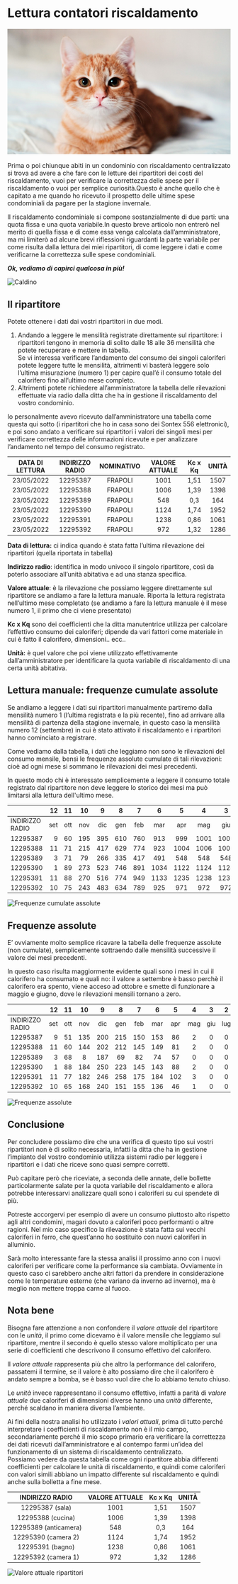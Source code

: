 # Lettura contatori riscaldamento
![Meow](cat.jpg)

Prima o poi chiunque abiti in un condominio con riscaldamento centralizzato si trova ad avere a che fare con le letture dei ripartitori dei costi del riscaldamento, vuoi per verificare la correttezza delle spese per il riscaldamento o vuoi per semplice curiosità.Questo è anche quello che è capitato a me quando ho ricevuto il prospetto delle ultime spese condominiali da pagare per la stagione invernale.  

Il riscaldamento condominiale si compone sostanzialmente di due parti: una quota fissa e una quota variabile.In questo breve articolo non entrerò nel merito di quella fissa e di come essa venga calcolata dall’amministratore, ma mi limiterò ad alcune brevi riflessioni riguardanti la parte variabile per come risulta dalla lettura dei miei ripartitori, di come leggere i dati e come verificarne la correttezza sulle spese condominiali.

***Ok, vediamo di capirci qualcosa in più!***

![Caldino](https://media.giphy.com/media/TBPc1WnCgjdXq/giphy.gif)

## Il ripartitore
Potete ottenere i dati dai vostri ripartitori in due modi.

1.  Andando a leggere le mensilità registrate direttamente sul ripartitore: i ripartitori tengono in memoria di solito dalle 18 alle 36 mensilità che potete recuperare e mettere in tabella.  
Se vi interessa verificare l’andamento del consumo dei singoli caloriferi potete leggere tutte le mensilità, altrimenti vi basterà leggere solo l’ultima misurazione (numero 1) per capire qual’é il consumo totale del calorifero fino all’ultimo mese completo.
2.  Altrimenti potete richiedere all’amministratore la tabella delle rilevazioni effettuate via radio dalla ditta che ha in gestione il riscaldamento del vostro condominio.  

Io personalmente avevo ricevuto dall’amministratore una tabella come questa qui sotto (i ripartitori che ho in casa sono dei Sontex 556 elettronici), e poi sono andato a verificare sui ripartitori i valori dei singoli mesi per verificare correttezza delle informazioni ricevute e per analizzare l’andamento nel tempo del consumo registrato.

| DATA DI LETTURA | INDIRIZZO RADIO | NOMINATIVO | VALORE ATTUALE | Kc x Kq | UNITÀ |
|:---------------:|:---------------:|:----------:|:--------------:|:-------:|:-----:|
|    23/05/2022   |     12295387    |   FRAPOLI  |      1001      |   1,51  |  1507 |
|    23/05/2022   |     12295388    |   FRAPOLI  |      1006      |   1,39  |  1398 |
|    23/05/2022   |     12295389    |   FRAPOLI  |       548      |   0,3   |  164  |
|    23/05/2022   |     12295390    |   FRAPOLI  |      1124      |   1,74  |  1952 |
|    23/05/2022   |     12295391    |   FRAPOLI  |      1238      |   0,86  |  1061 |
|    23/05/2022   |     12295392    |   FRAPOLI  |       972      |   1,32  |  1286 |

**Data di lettura:** ci indica quando è stata fatta l’ultima rilevazione dei ripartitori (quella riportata in tabella) 

**Indirizzo radio**: identifica in modo univoco il singolo ripartitore, così da poterlo associare all’unità abitativa e ad una stanza specifica.  

**Valore attuale**: è la rilevazione che possiamo leggere direttamente sul ripartitore se andiamo a fare la lettura manuale. Riporta la lettura registrata nell’ultimo mese completato (se andiamo a fare la lettura manuale è il mese numero 1, il primo che ci viene presentato)

**Kc x Kq** sono dei coefficienti che la ditta manutentrice utilizza per calcolare l’effettivo consumo dei caloriferi; dipende da vari fattori come materiale in cui è fatto il calorifero, dimensioni.. ecc..

**Unità:** è quel valore che poi viene utilizzato effettivamente dall’amministratore per identificare la quota variabile di riscaldamento di una certa unità abitativa.

## Lettura manuale: frequenze cumulate assolute
Se andiamo a leggere i dati sui ripartitori manualmente partiremo dalla mensilità numero 1 (l’ultima registrata e la più recente), fino ad arrivare alla mensilità di partenza della stagione invernale, in questo caso la mensilità numero 12 (settembre) in cui è stato attivato il riscaldamento e i ripartitori hanno cominciato a registrare.

Come vediamo dalla tabella, i dati che leggiamo non sono le rilevazioni del consumo mensile, bensì le frequenze assolute cumulate di tali rilevazioni: cioè ad ogni mese si sommano le rilevazioni dei mesi precedenti.

In questo modo chi è interessato semplicemente a leggere il consumo totale registrato dal ripartitore non deve leggere lo storico dei mesi ma può limitarsi alla lettura dell'ultimo mese.

|                 |  12 |  11 |  10 |  9  |  8  |  7  |   6  |   5  |   4  |   3  |   2  |   1  |
|-----------------|----:|:---:|:---:|:---:|:---:|:---:|:----:|:----:|:----:|:----:|:----:|:----:|
| INDIRIZZO RADIO | set | ott | nov | dic | gen | feb |  mar |  apr |  mag |  giu |  lug |  ago |
|     12295387    |  9  |  60 | 195 | 395 | 610 | 760 |  913 |  999 | 1001 | 1001 | 1001 | 1001 |
|     12295388    |  11 |  71 | 215 | 417 | 629 | 774 |  923 | 1004 | 1006 | 1006 | 1006 | 1006 |
|     12295389    |  3  |  71 |  79 | 266 | 335 | 417 |  491 |  548 |  548 |  548 |  548 |  548 |
|     12295390    |  1  |  89 | 273 | 523 | 746 | 891 | 1034 | 1122 | 1124 | 1124 | 1124 | 1124 |
|     12295391    |  11 |  88 | 270 | 516 | 774 | 949 | 1133 | 1235 | 1238 | 1238 | 1238 | 1238 |
|     12295392    |  10 |  75 | 243 | 483 | 634 | 789 |  925 |  971 |  972 |  972 |  972 |  972 |

![Frequenze cumulate assolute](Consumo_unità_ripartitori_appartamento_(frequenze_cumulate_assolute).svg)

## Frequenze assolute
E’ ovviamente molto semplice ricavare la tabella delle frequenze assolute (non cumulate), semplicemente sottraendo dalle mensilità successive il valore dei mesi precedenti.

In questo caso risulta maggiormente evidente quali sono i mesi in cui il calorifero ha consumato e quali no: il valore a settembre è basso perchè il calorifero era spento, viene acceso ad ottobre e smette di funzionare a maggio e giugno, dove le rilevazioni mensili tornano a zero.

|                 |  12 |  11 |  10 |  9  |  8  |  7  |  6  |  5  |  4  |  3  |  2  |  1  |
|-----------------|----:|:---:|:---:|:---:|:---:|:---:|:---:|:---:|:---:|:---:|:---:|:---:|
| INDIRIZZO RADIO | set | ott | nov | dic | gen | feb | mar | apr | mag | giu | lug | ago |
|     12295387    |  9  |  51 | 135 | 200 | 215 | 150 | 153 |  86 |  2  |  0  |  0  |  0  |
|     12295388    |  11 |  60 | 144 | 202 | 212 | 145 | 149 |  81 |  2  |  0  |  0  |  0  |
|     12295389    |  3  |  68 |  8  | 187 |  69 |  82 |  74 |  57 |  0  |  0  |  0  |  0  |
|     12295390    |  1  |  88 | 184 | 250 | 223 | 145 | 143 |  88 |  2  |  0  |  0  |  0  |
|     12295391    |  11 |  77 | 182 | 246 | 258 | 175 | 184 | 102 |  3  |  0  |  0  |  0  |
|     12295392    |  10 |  65 | 168 | 240 | 151 | 155 | 136 |  46 |  1  |  0  |  0  |  0  |

![Frequenze assolute](Consumo_unità_ripartitori_appartamento_(frequenze_assolute).svg)

## Conclusione
Per concludere possiamo dire che una verifica di questo tipo sui vostri ripartitori non è di solito necessaria, infatti la ditta che ha in gestione l’impianto del vostro condominio utilizza sistemi radio per leggere i ripartitori e i dati che riceve sono quasi sempre corretti.

Può capitare però che riceviate, a seconda delle annate, delle bollette particolarmente salate per la quota variabile del riscaldamento e allora potrebbe interessarvi analizzare quali sono i caloriferi su cui spendete di più.

Potreste accorgervi per esempio di avere un consumo piuttosto alto rispetto agli altri condomini, magari dovuto a caloriferi poco performanti o altre ragioni. Nel mio caso specifico la rilevazione è stata fatta sui vecchi caloriferi in ferro, che quest’anno ho sostituito con nuovi caloriferi in alluminio.

Sarà molto interessante fare la stessa analisi il prossimo anno con i nuovi caloriferi per verificare come la performance sia cambiata. Ovviamente in questo caso ci sarebbero anche altri fattori da prendere in considerazione come le temperature esterne (che variano da inverno ad inverno), ma è meglio non mettere troppa carne al fuoco.

## Nota bene
Bisogna fare attenzione a non confondere il _valore attuale_ del ripartitore con le _unità_, il primo come dicevamo è il valore mensile che leggiamo sul ripartitore, mentre il secondo è quello stesso valore moltiplicato per una serie di coefficienti che descrivono il consumo effettivo del calorifero.

Il _valore attuale_ rappresenta più che altro la performance del calorifero, passatemi il termine, se il valore è alto possiamo dire che il calorifero è andato sempre a bomba, se è basso vuol dire che lo abbiamo tenuto chiuso.

Le _unità_ invece rappresentano il consumo effettivo, infatti a parità di _valore attuale_ due caloriferi di dimensioni diverse hanno una _unità_ differente, perché scaldano in maniera diversa l’ambiente.  

Ai fini della nostra analisi ho utilizzato i _valori attuali_, prima di tutto perché interpretare i coefficienti di riscaldamento non è il mio campo, secondariamente perchè il mio scopo primario era verificare la correttezza dei dati ricevuti dall’amministratore e al contempo farmi un’idea del funzionamento di un sistema di riscaldamento centralizzato.  
Possiamo vedere da questa tabella come ogni ripartitore abbia differenti coefficienti per calcolare le unità di riscaldamento, e quindi come caloriferi con valori simili abbiano un impatto differente sul riscaldamento e quindi anche sulla bolletta a fine mese.

|    INDIRIZZO RADIO    | VALORE ATTUALE | Kc x Kq | UNITÀ |
|:---------------------:|:--------------:|:-------:|:-----:|
|    12295387 (sala)    |      1001      |   1,51  |  1507 |
|   12295388 (cucina)   |      1006      |   1,39  |  1398 |
| 12295389 (anticamera) |       548      |   0,3   |  164  |
|  12295390 (camera 2)  |      1124      |   1,74  |  1952 |
|    12295391 (bagno)   |      1238      |   0,86  |  1061 |
|  12295392 (camera 1)  |       972      |   1,32  |  1286 |

![Valore attuale ripartitori](Unità_valore_attuale_ripartitori.svg)